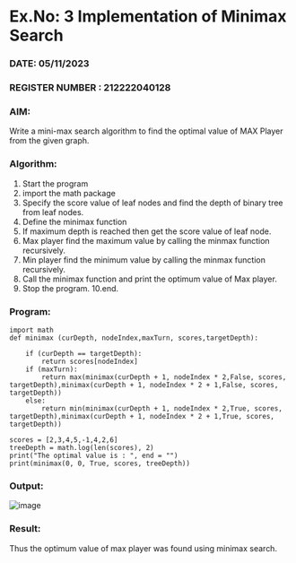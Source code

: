 # Ex.No: 3  Implementation of Minimax Search
### DATE: 05/11/2023                                                                           
### REGISTER NUMBER :  212222040128
### AIM: 
Write a mini-max search algorithm to find the optimal value of MAX Player from the given graph.
### Algorithm:
1. Start the program
2. import the math package
3. Specify the score value of leaf nodes and find the depth of binary tree from leaf nodes.
4. Define the minimax function
5. If maximum depth is reached then get the score value of leaf node.
6. Max player find the maximum value by calling the minmax function recursively.
7. Min player find the minimum value by calling the minmax function recursively.
8. Call the minimax function  and print the optimum value of Max player.
9. Stop the program. 
10.end.

### Program:
```
import math
def minimax (curDepth, nodeIndex,maxTurn, scores,targetDepth):

    if (curDepth == targetDepth):
        return scores[nodeIndex]
    if (maxTurn):
        return max(minimax(curDepth + 1, nodeIndex * 2,False, scores, targetDepth),minimax(curDepth + 1, nodeIndex * 2 + 1,False, scores, targetDepth))
    else:
        return min(minimax(curDepth + 1, nodeIndex * 2,True, scores, targetDepth),minimax(curDepth + 1, nodeIndex * 2 + 1,True, scores, targetDepth))

scores = [2,3,4,5,-1,4,2,6]
treeDepth = math.log(len(scores), 2)
print("The optimal value is : ", end = "")
print(minimax(0, 0, True, scores, treeDepth))
```
### Output:

![image](https://github.com/Raghulshanmugam2004/AI_Lab_2023-24/assets/119561118/7641b76f-ce89-41a4-af46-563dda3f3222)

### Result:
Thus the optimum value of max player was found using minimax search.
